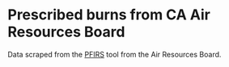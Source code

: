# Prescribed burns from CA Air Resources Board

Data scraped from the [PFIRS](https://ssl.arb.ca.gov/pfirs/index.php) tool from the Air Resources Board.